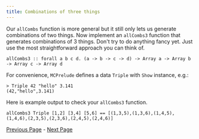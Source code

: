 ```yaml
---
title: Combinations of three things
---
```


Our `allCombs` function is more general but it still only lets us generate
combinations of two things. Now implement an `allCombs3` function that generates
combinations of 3 things. Don't try to do anything fancy yet. Just use the most
straightforward approach you can think of.

    allCombs3 :: forall a b c d. (a -> b -> c -> d) -> Array a -> Array b -> Array c -> Array d

For convenience, `MCPrelude` defines a data `Triple` with `Show` instance, e.g.:

    > Triple 42 "hello" 3.141
    (42,"hello",3.141)

Here is example output to check your `allCombs3` function.

    allCombs3 Triple [1,2] [3,4] [5,6] == [(1,3,5),(1,3,6),(1,4,5),(1,4,6),(2,3,5),(2,3,6),(2,4,5),(2,4,6)]

[Previous Page](ex3-3.html) - [Next Page](ex3-5.html)
